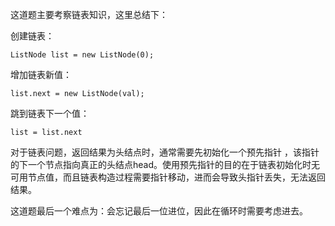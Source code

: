 这道题主要考察链表知识，这里总结下：

创建链表：

`ListNode list = new ListNode(0);`

增加链表新值：

`list.next = new ListNode(val);`

跳到链表下一个值：

`list = list.next`

对于链表问题，返回结果为头结点时，通常需要先初始化一个预先指针 ，该指针的下一个节点指向真正的头结点head。使用预先指针的目的在于链表初始化时无可用节点值，而且链表构造过程需要指针移动，进而会导致头指针丢失，无法返回结果。

这道题最后一个难点为：会忘记最后一位进位，因此在循环时需要考虑进去。

